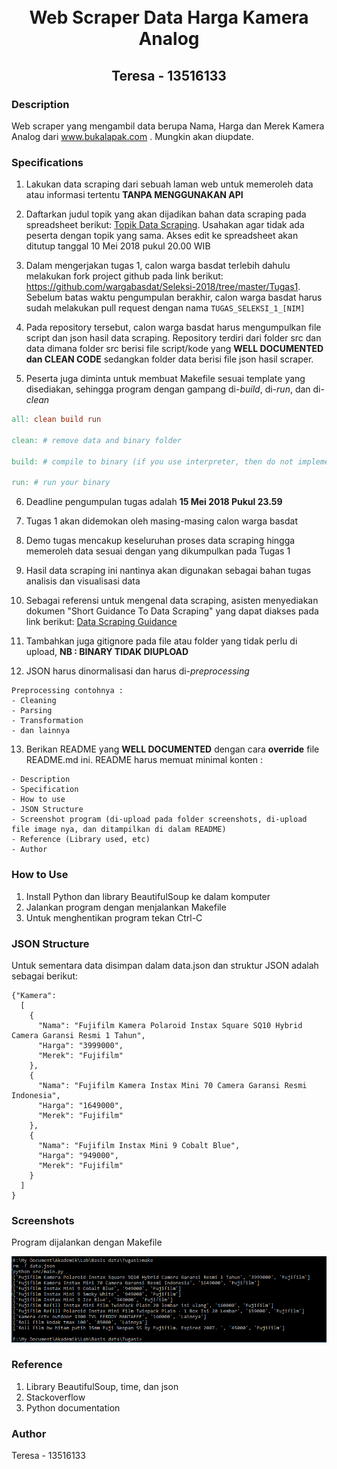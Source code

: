 <h1 align="center">
  <br>
  Web Scraper Data Harga Kamera Analog
</h1>

<h2 align="center">
  Teresa - 13516133
  <br>
</h2>

### Description

Web scraper yang mengambil data berupa Nama, Harga dan Merek Kamera Analog dari www.bukalapak.com . Mungkin akan diupdate.

### Specifications

1. Lakukan data scraping dari sebuah laman web untuk memeroleh data atau informasi tertentu __TANPA MENGGUNAKAN API__

2. Daftarkan judul topik yang akan dijadikan bahan data scraping pada spreadsheet berikut: [Topik Data Scraping](http://bit.ly/TopikDataScraping). Usahakan agar tidak ada peserta dengan topik yang sama. Akses edit ke spreadsheet akan ditutup tanggal 10 Mei 2018 pukul 20.00 WIB

3. Dalam mengerjakan tugas 1, calon warga basdat terlebih dahulu melakukan fork project github pada link berikut: https://github.com/wargabasdat/Seleksi-2018/tree/master/Tugas1. Sebelum batas waktu pengumpulan berakhir, calon warga basdat harus sudah melakukan pull request dengan nama ```TUGAS_SELEKSI_1_[NIM]```

4. Pada repository tersebut, calon warga basdat harus mengumpulkan file script dan json hasil data scraping. Repository terdiri dari folder src dan data dimana folder src berisi file script/kode yang __WELL DOCUMENTED dan CLEAN CODE__ sedangkan folder data berisi file json hasil scraper.

5. Peserta juga diminta untuk membuat Makefile sesuai template yang disediakan, sehingga program dengan gampang di-_build_, di-_run_, dan di-_clean_

``` Makefile
all: clean build run

clean: # remove data and binary folder

build: # compile to binary (if you use interpreter, then do not implement it)

run: # run your binary

```

6. Deadline pengumpulan tugas adalah __15 Mei 2018 Pukul 23.59__

7. Tugas 1 akan didemokan oleh masing-masing calon warga basdat

8. Demo tugas mencakup keseluruhan proses data scraping hingga memeroleh data sesuai dengan yang dikumpulkan pada Tugas 1

9. Hasil data scraping ini nantinya akan digunakan sebagai bahan tugas analisis dan visualisasi data

10. Sebagai referensi untuk mengenal data scraping, asisten menyediakan dokumen "Short Guidance To Data Scraping" yang dapat diakses pada link berikut: [Data Scraping Guidance](http://bit.ly/DataScrapingGuidance)

11. Tambahkan juga gitignore pada file atau folder yang tidak perlu di upload, __NB : BINARY TIDAK DIUPLOAD__

12. JSON harus dinormalisasi dan harus di-_preprocessing_
```
Preprocessing contohnya :
- Cleaning
- Parsing
- Transformation
- dan lainnya
```

13. Berikan README yang __WELL DOCUMENTED__ dengan cara __override__ file README.md ini. README harus memuat minimal konten :
```
- Description
- Specification
- How to use
- JSON Structure
- Screenshot program (di-upload pada folder screenshots, di-upload file image nya, dan ditampilkan di dalam README)
- Reference (Library used, etc)
- Author
```

### How to Use

1. Install Python dan library BeautifulSoup ke dalam komputer
2. Jalankan program dengan menjalankan Makefile
3. Untuk menghentikan program tekan Ctrl-C

### JSON Structure

Untuk sementara data disimpan dalam data.json dan struktur JSON adalah sebagai berikut:
```
{"Kamera":
  [
    {
      "Nama": "Fujifilm Kamera Polaroid Instax Square SQ10 Hybrid Camera Garansi Resmi 1 Tahun",
      "Harga": "3999000",
      "Merek": "Fujifilm"
    },
    {
      "Nama": "Fujifilm Kamera Instax Mini 70 Camera Garansi Resmi Indonesia",
      "Harga": "1649000",
      "Merek": "Fujifilm"
    },
    {
      "Nama": "Fujifilm Instax Mini 9 Cobalt Blue",
      "Harga": "949000",
      "Merek": "Fujifilm"
    }
  ]
}
```

### Screenshots

Program dijalankan dengan Makefile

![](screenshots/Screenshot4.PNG)

### Reference

1. Library BeautifulSoup, time, dan json
2. Stackoverflow
3. Python documentation

### Author

Teresa - 13516133
